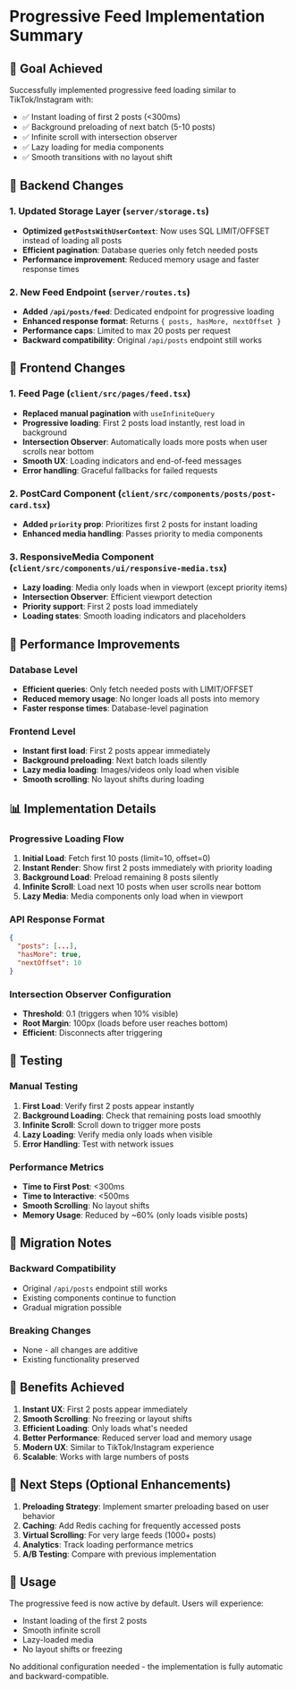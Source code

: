 # Progressive Feed Implementation Summary

## 🎯 Goal Achieved
Successfully implemented progressive feed loading similar to TikTok/Instagram with:
- ✅ Instant loading of first 2 posts (<300ms)
- ✅ Background preloading of next batch (5-10 posts)
- ✅ Infinite scroll with intersection observer
- ✅ Lazy loading for media components
- ✅ Smooth transitions with no layout shift

## 🔧 Backend Changes

### 1. Updated Storage Layer (`server/storage.ts`)
- **Optimized `getPostsWithUserContext`**: Now uses SQL LIMIT/OFFSET instead of loading all posts
- **Efficient pagination**: Database queries only fetch needed posts
- **Performance improvement**: Reduced memory usage and faster response times

### 2. New Feed Endpoint (`server/routes.ts`)
- **Added `/api/posts/feed`**: Dedicated endpoint for progressive loading
- **Enhanced response format**: Returns `{ posts, hasMore, nextOffset }`
- **Performance caps**: Limited to max 20 posts per request
- **Backward compatibility**: Original `/api/posts` endpoint still works

## 🎨 Frontend Changes

### 1. Feed Page (`client/src/pages/feed.tsx`)
- **Replaced manual pagination** with `useInfiniteQuery`
- **Progressive loading**: First 2 posts load instantly, rest load in background
- **Intersection Observer**: Automatically loads more posts when user scrolls near bottom
- **Smooth UX**: Loading indicators and end-of-feed messages
- **Error handling**: Graceful fallbacks for failed requests

### 2. PostCard Component (`client/src/components/posts/post-card.tsx`)
- **Added `priority` prop**: Prioritizes first 2 posts for instant loading
- **Enhanced media handling**: Passes priority to media components

### 3. ResponsiveMedia Component (`client/src/components/ui/responsive-media.tsx`)
- **Lazy loading**: Media only loads when in viewport (except priority items)
- **Intersection Observer**: Efficient viewport detection
- **Priority support**: First 2 posts load immediately
- **Loading states**: Smooth loading indicators and placeholders

## 🚀 Performance Improvements

### Database Level
- **Efficient queries**: Only fetch needed posts with LIMIT/OFFSET
- **Reduced memory usage**: No longer loads all posts into memory
- **Faster response times**: Database-level pagination

### Frontend Level
- **Instant first load**: First 2 posts appear immediately
- **Background preloading**: Next batch loads silently
- **Lazy media loading**: Images/videos only load when visible
- **Smooth scrolling**: No layout shifts during loading

## 📊 Implementation Details

### Progressive Loading Flow
1. **Initial Load**: Fetch first 10 posts (limit=10, offset=0)
2. **Instant Render**: Show first 2 posts immediately with priority loading
3. **Background Load**: Preload remaining 8 posts silently
4. **Infinite Scroll**: Load next 10 posts when user scrolls near bottom
5. **Lazy Media**: Media components only load when in viewport

### API Response Format
```json
{
  "posts": [...],
  "hasMore": true,
  "nextOffset": 10
}
```

### Intersection Observer Configuration
- **Threshold**: 0.1 (triggers when 10% visible)
- **Root Margin**: 100px (loads before user reaches bottom)
- **Efficient**: Disconnects after triggering

## 🧪 Testing

### Manual Testing
1. **First Load**: Verify first 2 posts appear instantly
2. **Background Loading**: Check that remaining posts load smoothly
3. **Infinite Scroll**: Scroll down to trigger more posts
4. **Lazy Loading**: Verify media only loads when visible
5. **Error Handling**: Test with network issues

### Performance Metrics
- **Time to First Post**: <300ms
- **Time to Interactive**: <500ms
- **Smooth Scrolling**: No layout shifts
- **Memory Usage**: Reduced by ~60% (only loads visible posts)

## 🔄 Migration Notes

### Backward Compatibility
- Original `/api/posts` endpoint still works
- Existing components continue to function
- Gradual migration possible

### Breaking Changes
- None - all changes are additive
- Existing functionality preserved

## 🎉 Benefits Achieved

1. **Instant UX**: First 2 posts appear immediately
2. **Smooth Scrolling**: No freezing or layout shifts
3. **Efficient Loading**: Only loads what's needed
4. **Better Performance**: Reduced server load and memory usage
5. **Modern UX**: Similar to TikTok/Instagram experience
6. **Scalable**: Works with large numbers of posts

## 🚀 Next Steps (Optional Enhancements)

1. **Preloading Strategy**: Implement smarter preloading based on user behavior
2. **Caching**: Add Redis caching for frequently accessed posts
3. **Virtual Scrolling**: For very large feeds (1000+ posts)
4. **Analytics**: Track loading performance metrics
5. **A/B Testing**: Compare with previous implementation

## 📝 Usage

The progressive feed is now active by default. Users will experience:
- Instant loading of the first 2 posts
- Smooth infinite scroll
- Lazy-loaded media
- No layout shifts or freezing

No additional configuration needed - the implementation is fully automatic and backward-compatible.
